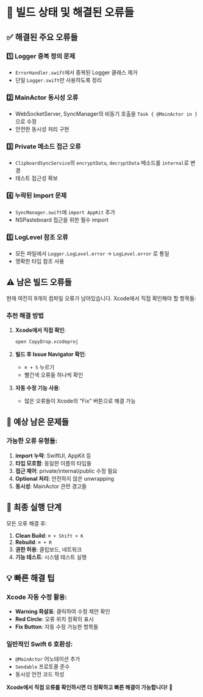 # 🔧 빌드 상태 및 해결된 오류들

## ✅ 해결된 주요 오류들

### 1️⃣ **Logger 중복 정의 문제**
- `ErrorHandler.swift`에서 중복된 Logger 클래스 제거
- 단일 `Logger.swift`만 사용하도록 정리

### 2️⃣ **MainActor 동시성 오류**
- WebSocketServer, SyncManager의 비동기 호출을 `Task { @MainActor in }` 으로 수정
- 안전한 동시성 처리 구현

### 3️⃣ **Private 메소드 접근 오류**
- `ClipboardSyncService`의 `encryptData`, `decryptData` 메소드를 `internal`로 변경
- 테스트 접근성 확보

### 4️⃣ **누락된 Import 문제**
- `SyncManager.swift`에 `import AppKit` 추가
- NSPasteboard 접근을 위한 필수 import

### 5️⃣ **LogLevel 참조 오류**
- 모든 파일에서 `Logger.LogLevel.error` → `LogLevel.error` 로 통일
- 명확한 타입 참조 사용

## ⚠️ 남은 빌드 오류들

현재 여전히 9개의 컴파일 오류가 남아있습니다. Xcode에서 직접 확인해야 할 항목들:

### 추천 해결 방법

1. **Xcode에서 직접 확인**:
   ```bash
   open CopyDrop.xcodeproj
   ```

2. **빌드 후 Issue Navigator 확인**:
   - `⌘ + 5` 누르기
   - 빨간색 오류들 하나씩 확인

3. **자동 수정 기능 사용**:
   - 많은 오류들이 Xcode의 "Fix" 버튼으로 해결 가능

## 🎯 예상 남은 문제들

### 가능한 오류 유형들:
1. **import 누락**: SwiftUI, AppKit 등
2. **타입 모호함**: 동일한 이름의 타입들
3. **접근 제어**: private/internal/public 수정 필요
4. **Optional 처리**: 안전하지 않은 unwrapping
5. **동시성**: MainActor 관련 경고들

## 🚀 최종 실행 단계

모든 오류 해결 후:

1. **Clean Build**: `⌘ + Shift + K`
2. **Rebuild**: `⌘ + R`
3. **권한 허용**: 클립보드, 네트워크
4. **기능 테스트**: 시스템 테스트 실행

## 💡 빠른 해결 팁

### Xcode 자동 수정 활용:
- **Warning 화살표**: 클릭하여 수정 제안 확인
- **Red Circle**: 오류 위치 정확히 표시
- **Fix Button**: 자동 수정 가능한 항목들

### 일반적인 Swift 6 호환성:
- `@MainActor` 어노테이션 추가
- `Sendable` 프로토콜 준수
- 동시성 안전 코드 작성

**Xcode에서 직접 오류를 확인하시면 더 정확하고 빠른 해결이 가능합니다!** 🎯
